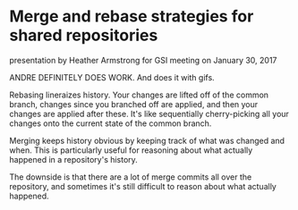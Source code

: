 # Merge and rebase strategies for shared repositories
presentation by Heather Armstrong for GSI meeting on January 30, 2017

ANDRE DEFINITELY DOES WORK. And does it with gifs.

Rebasing lineraizes history. Your changes are lifted off of the common branch, changes since you branched off are applied, and then your changes are applied after these. It's like sequentially cherry-picking all your changes onto the current state of the common branch.

Merging keeps history obvious by keeping track of what was changed and when. This is particularly useful for reasoning about what actually happened in a repository's history.

  The downside is that there are a lot of merge commits all over the repository, and sometimes it's still difficult to reason about what actually happened.



